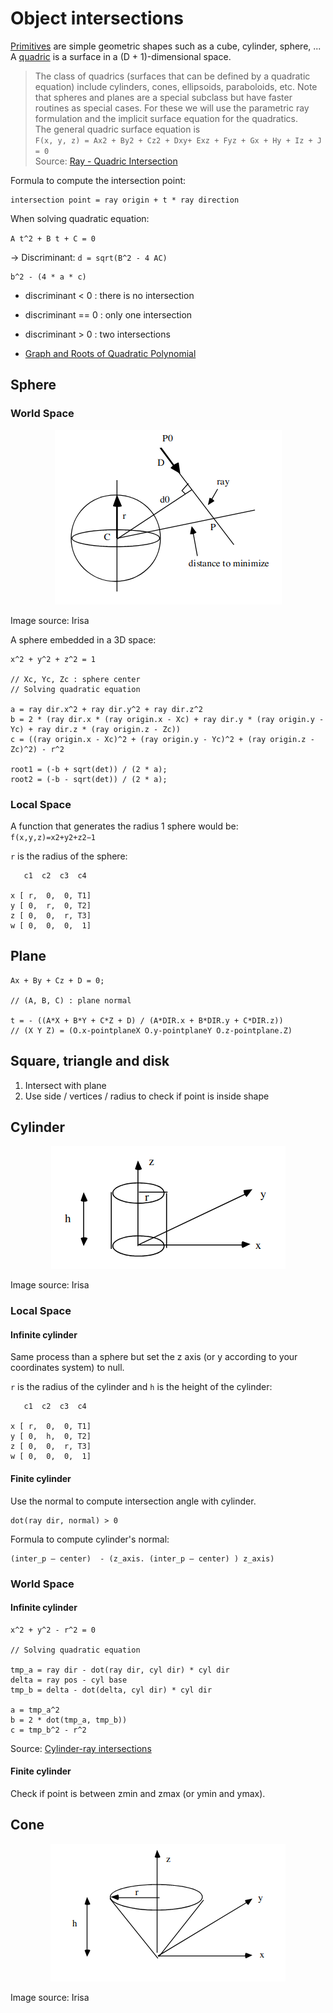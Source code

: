 # Object intersections

[Primitives](https://en.wikipedia.org/wiki/Geometric_primitive) are simple geometric shapes such as a cube, cylinder, sphere, ...  
A [quadric](https://en.wikipedia.org/wiki/Quadric) is a surface in a (D + 1)-dimensional space.

> The class of quadrics (surfaces that can be defined by a quadratic equation) include cylinders, cones, ellipsoids, paraboloids, etc. Note that spheres and planes are a special subclass but have faster routines as special cases. For these we will use the parametric ray formulation and the implicit surface equation for the quadratics.  
The general quadric surface equation is  
`F(x, y, z) = Ax2 + By2 + Cz2 + Dxy+ Exz + Fyz + Gx + Hy + Iz + J = 0`  
Source: [Ray - Quadric Intersection](http://skuld.bmsc.washington.edu/people/merritt/graphics/quadrics.html)

Formula to compute the intersection point:

```
intersection point = ray origin + t * ray direction
```

When solving quadratic equation:

`A t^2 + B t + C = 0`

-> Discriminant: `d = sqrt(B^2 - 4 AC)`

```
b^2 - (4 * a * c)
```

- discriminant < 0 : there is no intersection
- discriminant == 0 : only one intersection
- discriminant > 0 : two intersections

- [Graph and Roots of Quadratic Polynomial](https://www.cut-the-knot.org/Curriculum/Algebra/QuadraticPolynomial.shtml)

## Sphere

### World Space

<p align="center">
  <img src="assets/inter_sphere.png" alt="intersect sphere" />
</p>

Image source: Irisa

A sphere embedded in a 3D space:

```
x^2 + y^2 + z^2 = 1

// Xc, Yc, Zc : sphere center
// Solving quadratic equation

a = ray dir.x^2 + ray dir.y^2 + ray dir.z^2
b = 2 * (ray dir.x * (ray origin.x - Xc) + ray dir.y * (ray origin.y - Yc) + ray dir.z * (ray origin.z - Zc))
c = ((ray origin.x - Xc)^2 + (ray origin.y - Yc)^2 + (ray origin.z - Zc)^2) - r^2

root1 = (-b + sqrt(det)) / (2 * a);
root2 = (-b - sqrt(det)) / (2 * a);

```
### Local Space

A function that generates the radius 1 sphere would be: `f(x,y,z)=x2+y2+z2−1`

`r` is the radius of the sphere:

```
   c1  c2  c3  c4

x [ r,  0,  0, T1]
y [ 0,  r,  0, T2]
z [ 0,  0,  r, T3]
w [ 0,  0,  0,  1]
```

## Plane

```
Ax + By + Cz + D = 0; 

// (A, B, C) : plane normal

t = - ((A*X + B*Y + C*Z + D) / (A*DIR.x + B*DIR.y + C*DIR.z))
// (X Y Z) = (O.x-pointplaneX O.y-pointplaneY O.z-pointplane.Z)
```

## Square, triangle and disk

1. Intersect with plane
2. Use side / vertices / radius to check if point is inside shape

## Cylinder

<p align="center">
  <img src="assets/inter_cylinder.png" alt="intersect cylinder" />
</p>

Image source: Irisa

### Local Space

#### Infinite cylinder

Same process than a sphere but set the z axis (or y according to your coordinates system) to null.

`r` is the radius of the cylinder and `h` is the height of the cylinder:

```
   c1  c2  c3  c4

x [ r,  0,  0, T1]
y [ 0,  h,  0, T2]
z [ 0,  0,  r, T3]
w [ 0,  0,  0,  1]
```

#### Finite cylinder

Use the normal to compute intersection angle with cylinder.

```
dot(ray dir, normal) > 0
```

Formula to compute cylinder's normal:

```
(inter_p – center)  - (z_axis. (inter_p – center) ) z_axis)
```

### World Space

#### Infinite cylinder

```
x^2 + y^2 - r^2 = 0

// Solving quadratic equation

tmp_a = ray dir - dot(ray dir, cyl dir) * cyl dir
delta = ray pos - cyl base
tmp_b = delta - dot(delta, cyl dir) * cyl dir

a = tmp_a^2
b = 2 * dot(tmp_a, tmp_b))
c = tmp_b^2 - r^2
```

Source: [Cylinder-ray intersections](https://mrl.nyu.edu/~dzorin/rend05/lecture2.pdf)

#### Finite cylinder

Check if point is between zmin and zmax (or ymin and ymax).

## Cone

<p align="center">
  <img src="assets/inter_cone.png" alt="intersect cone" />
</p>

Image source: Irisa
